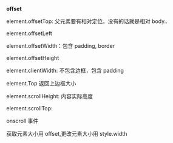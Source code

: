 **offset**

element.offsetTop: 父元素要有相对定位。没有的话就是相对 body..

element.offsetLeft

element.offsetWidth：包含 padding, border

element.offsetHeight

element.clientWidth: 不包含边框，包含 padding

element.Top 返回上边框大小

element.scrollHeight: 内容实际高度

element.scrollTop:

onscroll 事件

获取元素大小用 offset,更改元素大小用 style.width